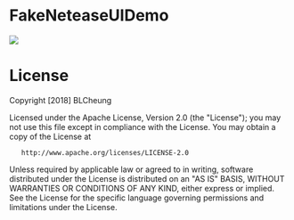 # FakeNeteaseUIDemo


![](https://github.com/BLCheung/FakeNeteaseUIDemo/blob/master/image/logo.gif)
 

# License

   Copyright [2018] BLCheung

   Licensed under the Apache License, Version 2.0 (the "License");
   you may not use this file except in compliance with the License.
   You may obtain a copy of the License at

       http://www.apache.org/licenses/LICENSE-2.0

   Unless required by applicable law or agreed to in writing, software
   distributed under the License is distributed on an "AS IS" BASIS,
   WITHOUT WARRANTIES OR CONDITIONS OF ANY KIND, either express or implied.
   See the License for the specific language governing permissions and
   limitations under the License.
